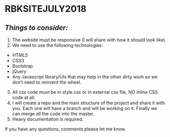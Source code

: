 # RBKSITEJULY2018

## *Things to consider:*
1. The website must be responsive (I will share with how it should look like)
2. We need to use the following technologies:
- HTML5
- CSS3
- Bootstrap
- jQuery
- Any Javascript library/UIs that may help in the other dirty work so we don’t need to reinvent the wheel.
3. All css code must be in style.css or in external css file, NO  inline CSS code at all.
4. I will create a repo and the main structure of the project and share it with you. Each one will have a branch and will be working on it. Finally we can merge all the code into the master.
5. Heavy documentation is required.

If you have any questions, comments please let me know.
